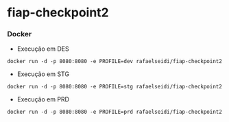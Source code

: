# fiap-checkpoint2
### Docker

* Execução em DES

```
docker run -d -p 8080:8080 -e PROFILE=dev rafaelseidi/fiap-checkpoint2
```

* Execução em STG

```
docker run -d -p 8080:8080 -e PROFILE=stg rafaelseidi/fiap-checkpoint2
```

* Execução em PRD

```
docker run -d -p 8080:8080 -e PROFILE=prd rafaelseidi/fiap-checkpoint2
```